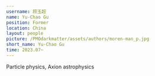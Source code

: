 ```yaml
---
username: 顾玉超
name: Yu-Chao Gu
position: Former
location: China
layout: people
picture: /PMOdarkmatter/assets/authors/moren-man_p.jpg
short_name: Yu-Chao Gu
time: 2023.07~
---
```


Particle physics, Axion astrophysics
